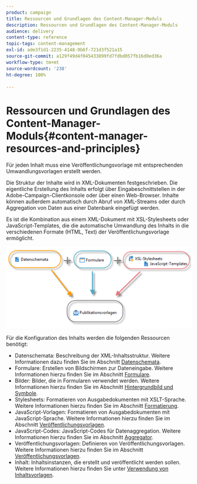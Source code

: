 ```yaml
---
product: campaign
title: Ressourcen und Grundlagen des Content-Manager-Moduls
description: Ressourcen und Grundlagen des Content-Manager-Moduls
audience: delivery
content-type: reference
topic-tags: content-management
exl-id: ade3f1d1-2235-4148-9b6f-721d3f521a15
source-git-commit: a129f49d4f045433899fd7fdbd057fb16d0ed36a
workflow-type: tm+mt
source-wordcount: '238'
ht-degree: 100%

---
```


# Ressourcen und Grundlagen des Content-Manager-Moduls{#content-manager-resources-and-principles}

Für jeden Inhalt muss eine Veröffentlichungsvorlage mit entsprechenden Umwandlungsvorlagen erstellt werden.

Die Struktur der Inhalte wird in XML-Dokumenten festgeschrieben. Die eigentliche Erstellung des Inhalts erfolgt über Eingabeschnittstellen in der Adobe-Campaign-Clientkonsole oder über einen Web-Browser. Inhalte können außerdem automatisch durch Abruf von XML-Streams oder durch Aggregation von Daten aus einer Datenbank eingefügt werden.

Es ist die Kombination aus einem XML-Dokument mit XSL-Stylesheets oder JavaScript-Templates, die die automatische Umwandlung des Inhalts in die verschiedenen Formate (HTML, Text) der Veröffentlichungsvorlage ermöglicht.

![](assets/d_ncs_content_process.png)

Für die Konfiguration des Inhalts werden die folgenden Ressourcen benötigt:

* Datenschemata: Beschreibung der XML-Inhaltsstruktur. Weitere Informationen dazu finden Sie im Abschnitt [Datenschemata](data-schemas.md).
* Formulare: Erstellen von Bildschirmen zur Dateneingabe. Weitere Informationen hierzu finden Sie im Abschnitt [Formulare](input-forms.md).
* Bilder: Bilder, die in Formularen verwendet werden. Weitere Informationen hierzu finden Sie im Abschnitt [Hintergrundbild und Symbole](formatting.md#image-management).
* Stylesheets: Formatieren von Ausgabedokumenten mit XSLT-Sprache. Weitere Informationen hierzu finden Sie im Abschnitt [Formatierung](formatting.md).
* JavaScript-Vorlagen: Formatieren von Ausgabedokumenten mit JavaScript-Sprache. Weitere Informationen hierzu finden Sie im Abschnitt [Veröffentlichungsvorlagen](publication-templates.md).
* JavaScript-Codes: JavaScript-Codes für Datenaggregation. Weitere Informationen hierzu finden Sie im Abschnitt [Aggregator](publication-templates.md#aggregator).
* Veröffentlichungsvorlagen: Definieren von Veröffentlichungsvorlagen. Weitere Informationen hierzu finden Sie im Abschnitt [Veröffentlichungsvorlagen](publication-templates.md).
* Inhalt: Inhaltsinstanzen, die erstellt und veröffentlicht werden sollen. Weitere Informationen hierzu finden Sie unter [Verwendung von Inhaltsvorlagen](using-a-content-template.md).
